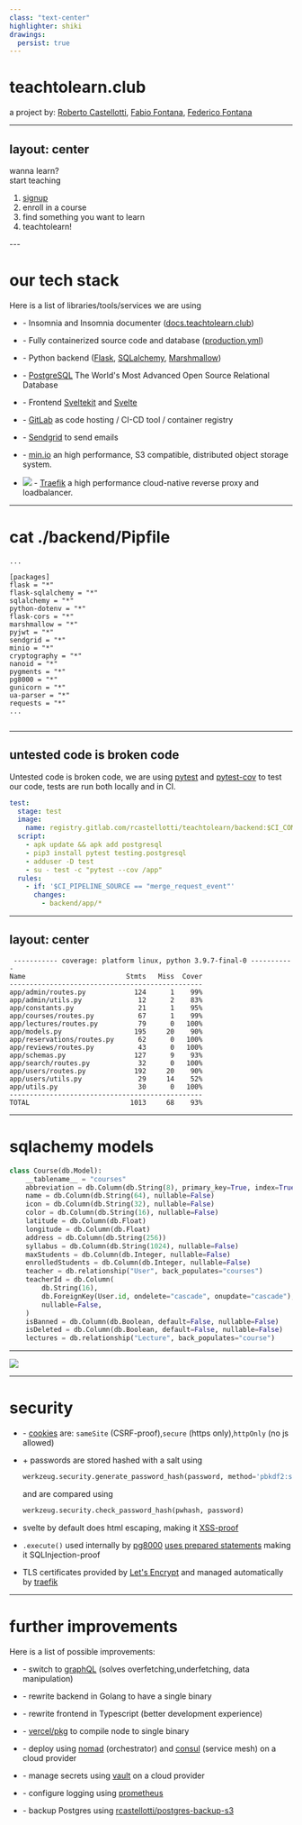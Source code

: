 ```yaml
---
class: "text-center"
highlighter: shiki
drawings:
  persist: true
---
```


# teachtolearn.club

a project by: [Roberto Castellotti](https://rcastellotti.dev), [Fabio Fontana](https://fabifont.github.io), [Federico Fontana](https://github.com/fedfontana)

<div class="abs-br m-6 flex gap-2">
  <a href="https://gitlab.com/rcastellotti/teachtolearn" target="_blank" alt="GitHub"
    class="text-xl icon-btn opacity-50 !border-none !hover:text-white">
    <file-icons-gitlab />
  </a>
</div>

---
layout: center
---
<div class=" text-2xl md:text-6xl flex font-extrabold line-xs">
  <div>
      wanna learn? <br> start
      <span
        class="inline-block bg-blue-500 p-2 text-white"
        style="border-radius: 91% 9% 90% 10% / 29% 82% 18% 71%"
        >teaching
      </span>
  </div>
</div>
<ol class="list-decimal list-inside">
  <li><a href="https://teachtolearn.club/signup">signup</a></li>
  <li>enroll in a course</li>
  <li>find something you want to learn</li>
  <li>teachtolearn!</li>
</ol>
---

# our tech stack

Here is a list of libraries/tools/services we are using

- <simple-icons-insomnia/> - Insomnia and Insomnia documenter ([docs.teachtolearn.club](https://docs.teachtolearn.club))
- <vscode-icons-file-type-docker/> - Fully containerized source code and database ([production.yml](https://gitlab.com/rcastellotti/teachtolearn/-/blob/main/production.yml))
- <vscode-icons-file-type-python/> - Python backend ([Flask](https://flask.palletsprojects.com/en/2.0.x/), [SQLalchemy](https://www.sqlalchemy.org/), [Marshmallow](https://marshmallow.readthedocs.io/en/stable/))
- <logos-postgresql/> - [PostgreSQL](https://www.postgresql.org/) The World's Most Advanced Open Source Relational Database
- <vscode-icons-file-type-svelte/> - Frontend [Sveltekit](https://kit.svelte.dev) and [Svelte](https://svelte.dev)
- <vscode-icons-file-type-gitlab/> - [GitLab](https://gitlab.com) as code hosting / CI-CD tool / container registry
- <carbon-email/> - [Sendgrid](https://sendgrid.com) to send emails
- <entypo-bucket/> - [min.io](https://min.io) an high performance, S3 compatible, distributed object storage system.

-  <span class="flex"> <img class="w-4 mr-2" src="/traefik.png"> - <span class="mx-2">[Traefik](https://traefik.io)</span> a high performance cloud-native reverse proxy and loadbalancer. </span>

---

# cat ./backend/Pipfile

```
...

[packages]
flask = "*"
flask-sqlalchemy = "*"
sqlalchemy = "*"
python-dotenv = "*"
flask-cors = "*"
marshmallow = "*"
pyjwt = "*"
sendgrid = "*"
minio = "*"
cryptography = "*"
nanoid = "*"
pygments = "*"
pg8000 = "*"
gunicorn = "*"
ua-parser = "*"
requests = "*"
...


```

<style>
  pre{
    @apply text-xs !important

  }
  </style>

---

## untested code is broken code

Untested code is broken code, we are using [pytest](https://docs.pytest.org/en/6.2.x/) and [pytest-cov](https://pytest-cov.readthedocs.io/en/latest/) to test our code, tests are run both locally and in CI.

```yaml
test:
  stage: test
  image:
    name: registry.gitlab.com/rcastellotti/teachtolearn/backend:$CI_COMMIT_SHORT_SHA
  script:
    - apk update && apk add postgresql
    - pip3 install pytest testing.postgresql
    - adduser -D test
    - su - test -c "pytest --cov /app"
  rules:
    - if: '$CI_PIPELINE_SOURCE == "merge_request_event"'
      changes:
        - backend/app/*
```

---
layout: center
---
```text
 ----------- coverage: platform linux, python 3.9.7-final-0 -----------
Name                         Stmts   Miss  Cover
------------------------------------------------
app/admin/routes.py            124      1    99%
app/admin/utils.py              12      2    83%
app/constants.py                21      1    95%
app/courses/routes.py           67      1    99%
app/lectures/routes.py          79      0   100%
app/models.py                  195     20    90%
app/reservations/routes.py      62      0   100%
app/reviews/routes.py           43      0   100%
app/schemas.py                 127      9    93%
app/search/routes.py            32      0   100%
app/users/routes.py            192     20    90%
app/users/utils.py              29     14    52%
app/utils.py                    30      0   100%
------------------------------------------------
TOTAL                         1013     68    93%
```

<style>
  pre{
    @apply text-xs !important

  }
  </style>

---

# sqlachemy models

```python
class Course(db.Model):
    __tablename__ = "courses"
    abbreviation = db.Column(db.String(8), primary_key=True, index=True)
    name = db.Column(db.String(64), nullable=False)
    icon = db.Column(db.String(32), nullable=False)
    color = db.Column(db.String(16), nullable=False)
    latitude = db.Column(db.Float)
    longitude = db.Column(db.Float)
    address = db.Column(db.String(256))
    syllabus = db.Column(db.String(1024), nullable=False)
    maxStudents = db.Column(db.Integer, nullable=False)
    enrolledStudents = db.Column(db.Integer, nullable=False)
    teacher = db.relationship("User", back_populates="courses")
    teacherId = db.Column(
        db.String(16),
        db.ForeignKey(User.id, ondelete="cascade", onupdate="cascade"),
        nullable=False,
    )
    isBanned = db.Column(db.Boolean, default=False, nullable=False)
    isDeleted = db.Column(db.Boolean, default=False, nullable=False)
    lectures = db.relationship("Lecture", back_populates="course")

```

---

<img  class="mx-auto h-full" src="/db-schema.png">

---

# security

- <emojione-v1-cookie/> - [cookies](https://developer.mozilla.org/en-US/docs/Web/HTTP/Headers/Set-Cookie) are: `sameSite` (CSRF-proof),`secure` (https only),`httpOnly` (no js allowed)

- <fluent-password-24-regular/> + <tabler-salt/> passwords are stored hashed with a salt using

  ```python
  werkzeug.security.generate_password_hash(password, method='pbkdf2:sha256', salt_length=16)
  ```

  and are compared using

  ```python
  werkzeug.security.check_password_hash(pwhash, password)
  ```

- svelte by default does html escaping, making it [XSS-proof](https://svelte.dev/docs#template-syntax-html)
- `.execute()` used internally by [pg8000](https://github.com/tlocke/pg8000) [uses prepared statements](https://www.python.org/dev/peps/pep-0249/#id15) making it SQLInjection-proof

- TLS certificates provided by [Let's Encrypt](https://letsencrypt.org/) and managed automatically by [traefik](https://doc.traefik.io/traefik/https/acme/)
---

# further improvements

Here is a list of possible improvements:

- <vscode-icons-file-type-graphql/> - switch to [graphQL](https://graphql.org) (solves overfetching,underfetching, data manipulation)

- <vscode-icons-file-type-go/> - rewrite backend in Golang to have a single binary
- <vscode-icons-file-type-typescript/> - rewrite frontend in Typescript (better development experience)
- <logos-vercel-icon/> - [vercel/pkg](https://github.com/vercel/pkg) to compile node to single binary
- <logos-nomad/> - <logos-consul/> deploy using [nomad](https://nomadproject.io) (orchestrator) and [consul](https://consulproject.io) (service mesh) on a cloud provider
- <logos-vault-icon/> - manage secrets using [vault](https://www.vaultproject.io/) on a cloud provider
- <logos-prometheus/> - configure logging using [prometheus](https://prometheus.io/)
- <carbon-data-backup/> - backup Postgres using [rcastellotti/postgres-backup-s3](https://gitlab.com/rcastellotti/postgres-backup-s3)
<!--overfetching is a problem whenever connection degrades -->
